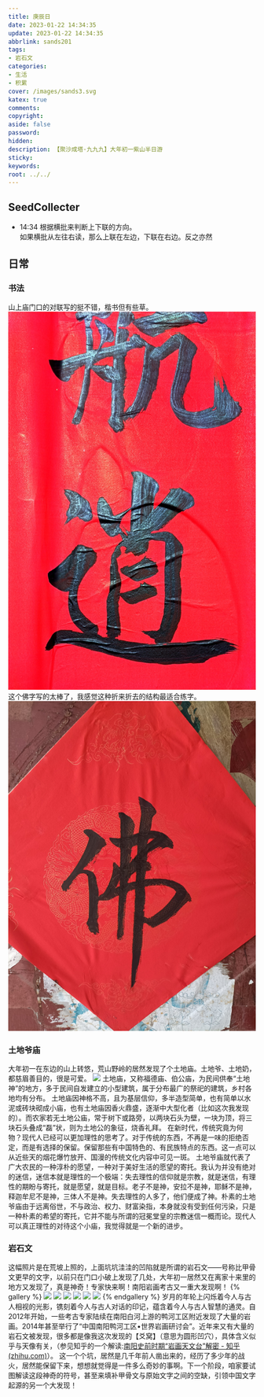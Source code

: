 ```yaml
---
title: 庚辰日
date: 2023-01-22 14:34:35
update: 2023-01-22 14:34:35
abbrlink: sands201
tags:
- 岩石文
categories:
- 生活
- 积累
cover: /images/sands3.svg
katex: true
comments:
copyright:
aside: false
password:
hidden:
description: 【聚沙成塔·九九九】大年初一紫山半日游
sticky: 
keywords:
root: ../../
---
```


## SeedCollecter
- 14:34 根据横批来判断上下联的方向。<br>如果横批从左往右读，那么上联在左边，下联在右边。反之亦然


## 日常

### 书法
山上庙门口的对联写的挺不错，楷书但有些草。
![](../../../images/20230102/IMG_20230122_162941.jpg)
这个佛字写的太棒了，我感觉这种折来折去的结构最适合练字。
![](../../../images/20230102/IMG_20230122_154151.jpg)
### 土地爷庙
大年初一在东边的山上转悠，荒山野岭的居然发现了个土地庙。土地爷、土地奶，都慈眉善目的，很是可爱。
![](../../../images/20230102/IMG_20230124_094125.jpg)
土地庙，又称福德庙、伯公庙，为民间供奉“土地神”的地方，多于民间自发建立的小型建筑，属于分布最广的祭祀的建筑，乡村各地均有分布。
土地庙因神格不高，且为基层信仰，多半造型简单，也有简单以水泥或砖块砌成小庙，也有土地庙因香火鼎盛，逐渐中大型化者（比如这次我发现的）。而农家若无土地公庙，常于树下或路旁，以两块石头为壁，一块为顶，将三块石头叠成“磊”状，则为土地公的象征，烧香礼拜。
在新时代，传统究竟为何物？现代人已经可以更加理性的思考了。对于传统的东西，不再是一味的拒绝否定，而是有选择的保留。保留那些有中国特色的、有民族特点的东西。这一点可以从近些天的烟花爆竹放开、国漫的传统文化内容中可见一斑。
土地爷庙就代表了广大农民的一种淳朴的愿望，一种对于美好生活的愿望的寄托。我认为并没有绝对的迷信，迷信本就是理性的一个极端：失去理性的信仰就是宗教，就是迷信，有理性的期盼与寄托，就是愿望，就是目标。老子不是神，安拉不是神，耶稣不是神，释迦牟尼不是神，三体人不是神。失去理性的人多了，他们便成了神。朴素的土地爷庙由于远离俗世，不与政治、权力、财富染指，本身就没有受到任何污染，只是一种朴素的希望的寄托，它并不能与所谓的冠冕堂皇的宗教迷信一概而论。现代人可以真正理性的对待这个小庙，我觉得就是一个新的进步。

### 岩石文
这幅照片是在荒坡上照的，上面坑坑洼洼的凹陷就是所谓的岩石文——号称比甲骨文更早的文字，以前只在门口小破上发现了几处，大年初一居然又在离家十来里的地方又发现了，真是神奇！专家快来啊！南阳岩画考古又一重大发现啊！
{% gallery %}
<img src="https://img.500px.me/photo/dff7efb584b12a50d685e413b053d3302/bffa2fdc5b5849cab765b3174470fba3.jpg!p2"  referrerPolicy="no-referrer" />
<img src="https://img.500px.me/photo/dff7efb584b12a50d685e413b053d3302/a2066f24723540408f4b5ce71eca36ba.jpg!p2"  referrerPolicy="no-referrer" />
<img src="https://img.500px.me/photo/dff7efb584b12a50d685e413b053d3302/c23d4984ca264be593b192cfc86e79fa.jpg!p2"  referrerPolicy="no-referrer" />
<img src="https://img.500px.me/photo/dff7efb584b12a50d685e413b053d3302/722d4ee8e38b477b93a3cabb811f5256.jpg!p2"  referrerPolicy="no-referrer" />
<img src="https://img.500px.me/photo/dff7efb584b12a50d685e413b053d3302/669c1971587748c2bf3216bec7dc66e5.jpg!p2"  referrerPolicy="no-referrer" />
<img src="https://img.500px.me/photo/dff7efb584b12a50d685e413b053d3302/bc8541a8aaba45bc88802e5745416363.jpg!p2"  referrerPolicy="no-referrer" />
{% endgallery %}
岁月的年轮上闪烁着今人与古人相视的光影，镌刻着今人与古人对话的印记，蕴含着今人与古人智慧的通灵。自2012年开始，一些考古专家陆续在南阳白河上游的鸭河工区附近发现了大量的岩画。2014年甚至举行了“中国南阳鸭河工区•世界岩画研讨会”。近年来又有大量的岩石文被发现，很多都是像我这次发现的【爻窝】（意思为圆形凹穴），具体含义似乎与天像有关，（参见知乎的一个解读:[南阳史前时期“岩画天文台”解密 - 知乎 (zhihu.com)](https://zhuanlan.zhihu.com/p/501864874)）。
这一个个坑，居然是几千年前人凿出来的，经历了多少年的战火，居然能保留下来，想想就觉得是一件多么奇妙的事啊。下一个阶段，咱家要试图解读这段神奇的符号，甚至来填补甲骨文与原始文字之间的空缺，引领中国文字起源的另一个大发现！



